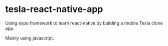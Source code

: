 # tesla-react-native-app
Using expo framework to learn react-native by building a mobile Tesla clone app.

Mainly using javascript.

